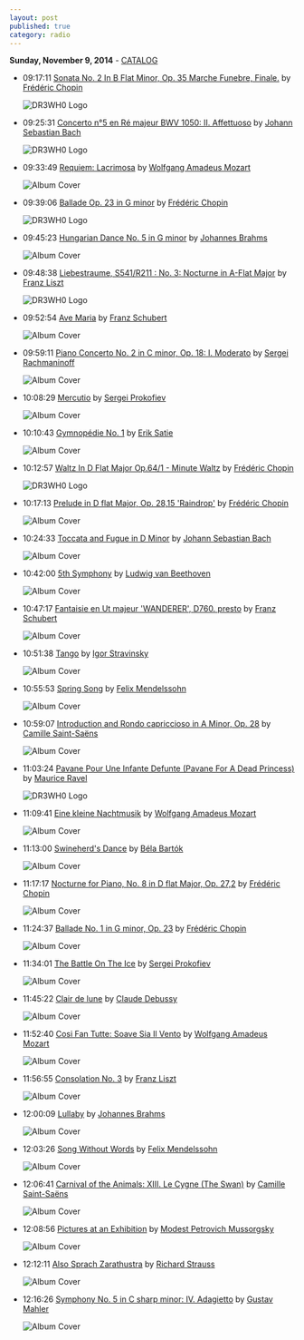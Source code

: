 ```yaml
---
layout: post
published: true
category: radio
---
```


**Sunday, November  9, 2014** - [CATALOG](/2014/11/09/Chopin-radio-catalog)

*   09:17:11  [Sonata No. 2 In B Flat Minor, Op. 35 Marche Funebre, Finale.](http://goo.gl/1Oeq8c) by [Frédéric Chopin](http://www.last.fm/music/Frédéric+Chopin)

    ![DR3WH0 Logo](https://dl.dropboxusercontent.com/u/8239797/DR3WH0.png "DR3WH0 RadioBlog")

*   09:25:31  [Concerto n°5 en Ré majeur BWV 1050: II. Affettuoso](http://goo.gl/kWpDqs) by [Johann Sebastian Bach](http://www.last.fm/music/Johann+Sebastian+Bach)

    ![DR3WH0 Logo](https://dl.dropboxusercontent.com/u/8239797/DR3WH0.png "DR3WH0 RadioBlog")

*   09:33:49  [Requiem: Lacrimosa](http://goo.gl/W85EsI) by [Wolfgang Amadeus Mozart](http://www.last.fm/music/Wolfgang+Amadeus+Mozart)

    ![Album Cover](http://userserve-ak.last.fm/serve/174s/72708244.jpg "Ave Verum")

*   09:39:06  [Ballade Op. 23 in G minor](http://goo.gl/Eohejd) by [Frédéric Chopin](http://www.last.fm/music/Frédéric+Chopin)

    ![DR3WH0 Logo](https://dl.dropboxusercontent.com/u/8239797/DR3WH0.png "DR3WH0 RadioBlog")

*   09:45:23  [Hungarian Dance No. 5 in G minor](http://goo.gl/stAMTj) by [Johannes Brahms](http://www.last.fm/music/Johannes+Brahms)

    ![Album Cover](http://userserve-ak.last.fm/serve/174s/41577571.jpg "Classical Masters: Brahms")

*   09:48:38  [Liebestraume, S541/R211 : No. 3: Nocturne in A-Flat Major](http://goo.gl/jrMkU3) by [Franz Liszt](http://www.last.fm/music/Franz+Liszt)

    ![DR3WH0 Logo](https://dl.dropboxusercontent.com/u/8239797/DR3WH0.png "DR3WH0 RadioBlog")

*   09:52:54  [Ave Maria](http://goo.gl/ExN6lm) by [Franz Schubert](http://www.last.fm/music/Franz+Schubert)

    ![Album Cover](http://ec1.images-amazon.com/images/P/B0000027JL.01._SCMZZZZZZZ_.jpg "The Wedding Album")

*   09:59:11  [Piano Concerto No. 2 in C minor, Op. 18: I. Moderato](http://goo.gl/AJcpfG) by [Sergei Rachmaninoff](http://www.last.fm/music/Sergei+Rachmaninoff)

    ![Album Cover](http://userserve-ak.last.fm/serve/174s/94524973.jpg "100 Rachmaninoff Piano Favorites")

*   10:08:29  [Mercutio](http://goo.gl/pNQH88) by [Sergei Prokofiev](http://www.last.fm/music/Sergei+Prokofiev)

    ![Album Cover](http://userserve-ak.last.fm/serve/174s/82562491.png "Romeo and Juliet")

*   10:10:43  [Gymnopédie No. 1](http://goo.gl/62c22g) by [Erik Satie](http://www.last.fm/music/Erik+Satie)

    ![Album Cover](http://userserve-ak.last.fm/serve/174s/67974784.jpg "The 50 Greatest Pieces of Classical Music")

*   10:12:57  [Waltz In D Flat Major Op.64/1 - Minute Waltz](http://goo.gl/sktyxc) by [Frédéric Chopin](http://www.last.fm/music/Frédéric+Chopin)

    ![DR3WH0 Logo](https://dl.dropboxusercontent.com/u/8239797/DR3WH0.png "DR3WH0 RadioBlog")

*   10:17:13  [Prelude in D flat Major, Op. 28,15 'Raindrop'](http://goo.gl/QrVqy9) by [Frédéric Chopin](http://www.last.fm/music/Frédéric+Chopin)

    ![Album Cover](http://userserve-ak.last.fm/serve/174s/99351093.jpg "Chopin")

*   10:24:33  [Toccata and Fugue in D Minor](http://goo.gl/hn2wVk) by [Johann Sebastian Bach](http://www.last.fm/music/Johann+Sebastian+Bach)

    ![Album Cover](http://userserve-ak.last.fm/serve/174s/82882227.jpg "Toccata & Fugue - Orgelwerke")

*   10:42:00  [5th Symphony](http://goo.gl/ZlWYAA) by [Ludwig van Beethoven](http://www.last.fm/music/Ludwig+van+Beethoven)

    ![Album Cover](http://userserve-ak.last.fm/serve/174s/100584151.jpg "Beethoven's Wig")

*   10:47:17  [Fantaisie en Ut majeur 'WANDERER', D760. presto](http://goo.gl/UCralZ) by [Franz Schubert](http://www.last.fm/music/Franz+Schubert)

    ![Album Cover](http://userserve-ak.last.fm/serve/174s/72159726.jpg "Schubert (Claudio Arrau)")

*   10:51:38  [Tango](http://goo.gl/Vj050I) by [Igor Stravinsky](http://www.last.fm/music/Igor+Stravinsky)

    ![Album Cover](http://userserve-ak.last.fm/serve/174s/70824142.jpg "STRAVINSKY (THE BEST OF)")

*   10:55:53  [Spring Song](http://goo.gl/fCPco) by [Felix Mendelssohn](http://www.last.fm/music/Felix+Mendelssohn)

    ![Album Cover](http://userserve-ak.last.fm/serve/174s/94534407.jpg "Greatest Hits")

*   10:59:07  [Introduction and Rondo capriccioso in A Minor, Op. 28](http://goo.gl/TCaxNC) by [Camille Saint-Saëns](http://www.last.fm/music/Camille+Saint-Saëns)

    ![Album Cover](http://userserve-ak.last.fm/serve/174s/10153971.jpg "SAINT-SAENS: Symphony No. 3 / Piano Concerto No. 2")

*   11:03:24  [Pavane Pour Une Infante Defunte (Pavane For A Dead Princess)](http://goo.gl/WDw3Er) by [Maurice Ravel](http://www.last.fm/music/Maurice+Ravel)

    ![DR3WH0 Logo](https://dl.dropboxusercontent.com/u/8239797/DR3WH0.png "DR3WH0 RadioBlog")

*   11:09:41  [Eine kleine Nachtmusik](http://goo.gl/bi51H) by [Wolfgang Amadeus Mozart](http://www.last.fm/music/Wolfgang+Amadeus+Mozart)

    ![Album Cover](http://userserve-ak.last.fm/serve/174s/30586027.jpg "Dreams of Classics")

*   11:13:00  [Swineherd's Dance](http://goo.gl/zXtxEl) by [Béla Bartók](http://www.last.fm/music/Béla+Bartók)

    ![Album Cover](http://userserve-ak.last.fm/serve/174s/10164827.jpg "BARTOK: The Miraculous Mandarin (Complete Ballet) / Hungarian Pictures / Dance Suite")

*   11:17:17  [Nocturne for Piano, No. 8 in D flat Major, Op. 27,2](http://goo.gl/6B8l2V) by [Frédéric Chopin](http://www.last.fm/music/Frédéric+Chopin)

    ![Album Cover](http://userserve-ak.last.fm/serve/174s/99351093.jpg "Chopin")

*   11:24:37  [Ballade No. 1 in G minor, Op. 23](http://goo.gl/5UYzsO) by [Frédéric Chopin](http://www.last.fm/music/Frédéric+Chopin)

    ![Album Cover](http://userserve-ak.last.fm/serve/174s/10167239.jpg "CHOPIN: Ballades Nos. 1-4 / Nocturnes (Cortot, 78 rpm Recordings, Vol. 5) (1929-1951)")

*   11:34:01  [The Battle On The Ice](http://goo.gl/LDK8Ek) by [Sergei Prokofiev](http://www.last.fm/music/Sergei+Prokofiev)

    ![Album Cover](http://userserve-ak.last.fm/serve/174s/62187753.jpg "Alexander Nevsky")

*   11:45:22  [Clair de lune](http://goo.gl/tvq8v6) by [Claude Debussy](http://www.last.fm/music/Claude+Debussy)

    ![Album Cover](http://userserve-ak.last.fm/serve/174s/9570309.jpg "Klavierwerke: Clair de Lune")

*   11:52:40  [Cosi Fan Tutte: Soave Sia Il Vento](http://goo.gl/usqLp8) by [Wolfgang Amadeus Mozart](http://www.last.fm/music/Wolfgang+Amadeus+Mozart)

    ![Album Cover](http://cdn.last.fm/flatness/catalogue/noimage/2/default_album_medium.png "Making Out to Mozart")

*   11:56:55  [Consolation No. 3](http://goo.gl/NmJys8) by [Franz Liszt](http://www.last.fm/music/Franz+Liszt)

    ![Album Cover](http://userserve-ak.last.fm/serve/174s/101937577.jpg "Horowitz Plays Liszt")

*   12:00:09  [Lullaby](http://goo.gl/U37tfi) by [Johannes Brahms](http://www.last.fm/music/Johannes+Brahms)

    ![Album Cover](http://userserve-ak.last.fm/serve/174s/88118083.jpg "The Classical Collection")

*   12:03:26  [Song Without Words](http://goo.gl/OXWBI3) by [Felix Mendelssohn](http://www.last.fm/music/Felix+Mendelssohn)

    ![Album Cover](http://userserve-ak.last.fm/serve/174s/33146527.jpg "Journey To The Heart Volume 2")

*   12:06:41  [Carnival of the Animals: XIII. Le Cygne (The Swan)](http://goo.gl/GIisRX) by [Camille Saint-Saëns](http://www.last.fm/music/Camille+Saint-Saëns)

    ![Album Cover](http://cdn.last.fm/flatness/catalogue/noimage/2/default_album_medium.png "Encores and Transcriptions, Volume 1")

*   12:08:56  [Pictures at an Exhibition](http://goo.gl/WCEMmB) by [Modest Petrovich Mussorgsky](http://www.last.fm/music/Modest+Petrovich+Mussorgsky)

    ![Album Cover](http://userserve-ak.last.fm/serve/174s/10157043.jpg "MUSSORGSKY: Pictures at an Exhibition / BALAKIREV: Islamey")

*   12:12:11  [Also Sprach Zarathustra](http://goo.gl/eXs0O8) by [Richard Strauss](http://www.last.fm/music/Richard+Strauss)

    ![Album Cover](http://userserve-ak.last.fm/serve/174s/47757601.jpg "Also sprach Zarathustra / Le Bourgeous Gentilhomme Suite / Der Rosenkavalier: Waltzes")

*   12:16:26  [Symphony No. 5 in C sharp minor: IV. Adagietto](http://goo.gl/CO1KnO) by [Gustav Mahler](http://www.last.fm/music/Gustav+Mahler)

    ![Album Cover](http://userserve-ak.last.fm/serve/174s/10137899.jpg "MAHLER: Das Lied von der Erde (Walter) (1936-1938)")

